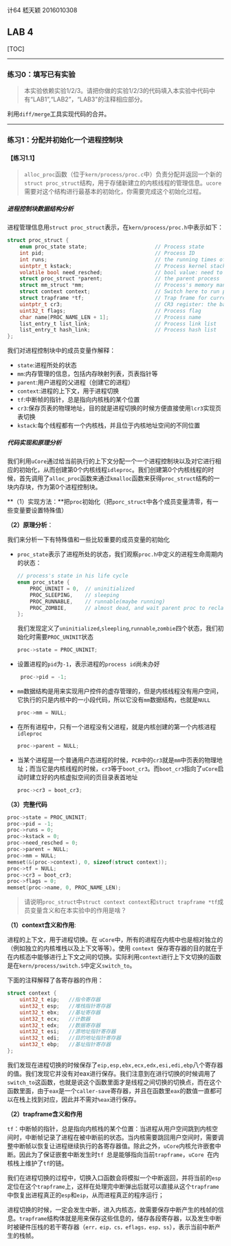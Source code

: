 计64	嵇天颖	2016010308

## LAB 4

[TOC]

---

### 练习0：填写已有实验

> 本实验依赖实验1/2/3。请把你做的实验1/2/3的代码填入本实验中代码中有“LAB1”,“LAB2”，“LAB3"的注释相应部分。

利用`diff/merge`工具实现代码的合并。

---



### 练习1：分配并初始化一个进程控制块

#### 【练习1.1】

> `alloc_proc`函数（位于`kern/process/proc.c`中）负责分配并返回一个新的`struct proc_struct`结构，用于存储新建立的内核线程的管理信息。`ucore`需要对这个结构进行最基本的初始化，你需要完成这个初始化过程。

##### 进程控制块数据结构分析

进程管理信息用`struct proc_struct`表示，在`kern/process/proc.h`中表示如下：

~~~c
struct proc_struct {
    enum proc_state state;                      // Process state
    int pid;                                    // Process ID
    int runs;                                   // the running times of Proces
    uintptr_t kstack;                           // Process kernel stack
    volatile bool need_resched;                 // bool value: need to be rescheduled to release CPU?
    struct proc_struct *parent;                 // the parent process
    struct mm_struct *mm;                       // Process's memory management field
    struct context context;                     // Switch here to run process
    struct trapframe *tf;                       // Trap frame for current interrupt
    uintptr_t cr3;                              // CR3 register: the base addr of Page Directroy Table(PDT)
    uint32_t flags;                             // Process flag
    char name[PROC_NAME_LEN + 1];               // Process name
    list_entry_t list_link;                     // Process link list 
    list_entry_t hash_link;                     // Process hash list
};
~~~

我们对进程控制块中的成员变量作解释：

* `state`:进程所处的状态
* `mm`:内存管理的信息，包括内存映射列表，页表指针等
* `parent`:用户进程的父进程（创建它的进程）
* `context`:进程的上下文，用于进程切换
* `tf`:中断帧的指针，总是指向内核栈的某个位置
* `cr3`:保存页表的物理地址，目的就是进程切换的时候方便直接使用`lcr3`实现页表切换
* `kstack`:每个线程都有一个内核栈，并且位于内核地址空间的不同位置



##### 代码实现和原理分析

我们利用`uCore`通过给当前执行的上下文分配一个一个进程控制块以及对它进行相应的初始化，从而创建第0个内核线程`idleproc`。我们创建第0个内核线程的时候，首先调用了`alloc_proc`函数来通过`kmalloc`函数来获得`proc_struct`结构的一块内存块，作为第0个进程控制块。

**（1）实现方法：**把`proc`初始化（把`porc_struct`中各个成员变量清零，有一些变量要设置特殊值）

**（2）原理分析**：

我们来分析一下有特殊值和一些比较重要的成员变量的初始化

* `proc_state`表示了进程所处的状态，我们观察`proc.h`中定义的进程生命周期内的状态：

  ~~~c
  // process's state in his life cycle
  enum proc_state {
      PROC_UNINIT = 0,  // uninitialized
      PROC_SLEEPING,    // sleeping
      PROC_RUNNABLE,    // runnable(maybe running)
      PROC_ZOMBIE,      // almost dead, and wait parent proc to reclaim his resource
  };
  ~~~

  我们发现定义了`uninitialized`,`sleepling`,`runnable`,`zombie`四个状态，我们初始化时需要`PROC_UNINIT`状态

  ~~~c
  proc->state = PROC_UNINIT;
  ~~~

* 设置进程的`pid`为`-1`，表示进程的`process id`尚未办好

  ~~~c
   proc->pid = -1;
  ~~~

* `mm`数据结构是用来实现用户控件的虚存管理的，但是内核线程没有用户空间，它执行的只是内核中的一小段代码，所以它没有`mm`数据结构，也就是`NULL`

  ~~~c
  proc->mm = NULL;
  ~~~

* 在所有进程中，只有一个进程没有父进程，就是内核创建的第一个内核进程`idleproc`

  ~~~ c
  proc->parent = NULL;
  ~~~

* 当某个进程是一个普通用户态进程的时候，`PCB`中的`cr3`就是`mm`中页表的物理地址；而当它是内核线程的时候，`cr3`等于`boot_cr3`。而`boot_cr3`指向了`uCore`启动时建立好的内核虚拟空间的页目录表首地址

  ~~~c
  proc->cr3 = boot_cr3;
  ~~~

**（3）完整代码**

~~~c
proc->state = PROC_UNINIT;
proc->pid = -1;
proc->runs = 0;
proc->kstack = 0;
proc->need_resched = 0;
proc->parent = NULL;
proc->mm = NULL;
memset(&(proc->context), 0, sizeof(struct context));
proc->tf = NULL;
proc->cr3 = boot_cr3;
proc->flags = 0;
memset(proc->name, 0, PROC_NAME_LEN);
~~~



> 请说明`proc_struct`中`struct context context`和`struct trapframe *tf`成员变量含义和在本实验中的作用是啥？

**（1）context含义和作用**:

进程的上下文，用于进程切换。在 `uCore`中，所有的进程在内核中也是相对独立的（例如独立的内核堆栈以及上下文等等）。使用 `context `保存寄存器的目的就在于在内核态中能够进行上下文之间的切换。实际利用`context`进行上下文切换的函数是在`kern/process/switch.S`中定义`switch_to`。

下面的注释解释了各寄存器的作用：

~~~c
struct context {
    uint32_t eip;	//指令寄存器
    uint32_t esp;	//堆栈指针寄存器
    uint32_t ebx;	//基址寄存器
    uint32_t ecx;	//计数器
    uint32_t edx;	//数据寄存器
    uint32_t esi;	//源地址指针寄存器
    uint32_t edi;	//目的地址指针寄存器
    uint32_t ebp;	//基址指针寄存器
};
~~~

我们发现在进程切换的时候保存了`eip,esp,ebx,ecx,edx,esi,edi,ebp`八个寄存器的值。我们发现它并没有对eax进行保存。我们注意到在进行切换的时候调用了`switch_to`这函数，也就是说这个函数里面才是线程之间切换的切换点，而在这个函数里面，由于`eax`是一个`caller-save`寄存器，并且在函数里`eax`的数值一直都可以在栈上找到对应，因此并不需对`%eax`进行保存。

**（2）trapframe含义和作用**

`tf`：中断帧的指针，总是指向内核栈的某个位置：当进程从用户空间跳到内核空间时，中断帧记录了进程在被中断前的状态。当内核需要跳回用户空间时，需要调整中断帧以恢复让进程继续执行的各寄存器值。除此之外，`uCore`内核允许嵌套中断。因此为了保证嵌套中断发生时`tf `总是能够指向当前`trapframe`，`uCore `在内核栈上维护了` tf `的链。

我们在进程切换的过程中，切换入口函数会将模拟一个中断返回，并将当前的`esp`定位在这个`trapframe`上，这样在处理完中断弹出后就可以直接从这个`trapframe`中恢复出进程真正的`esp`和`eip`，从而进程真正的程序运行；

进程切换的时候，一定会发生中断，进入内核态，故需要保存中断产生的栈帧的信息。`trapframe`结构体就是用来保存这些信息的，储存各段寄存器，以及发生中断时被硬件压栈的若干寄存器（`err，eip，cs，eflags，esp，ss`），表示当前中断产生的栈帧。